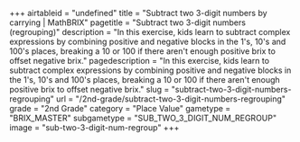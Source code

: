 +++
airtableid = "undefined"
title = "Subtract two 3-digit numbers by carrying | MathBRIX"
pagetitle = "Subtract two 3-digit numbers (regrouping)"
description = "In this exercise, kids learn to subtract complex expressions by combining positive and negative blocks in the 1's, 10's and 100's places, breaking a 10 or 100 if there aren't enough positive brix to offset negative brix."
pagedescription = "In this exercise, kids learn to subtract complex expressions by combining positive and negative blocks in the 1's, 10's and 100's places, breaking a 10 or 100 if there aren't enough positive brix to offset negative brix."
slug = "subtract-two-3-digit-numbers-regrouping"
url = "/2nd-grade/subtract-two-3-digit-numbers-regrouping"
grade = "2nd Grade"
category = "Place Value"
gametype = "BRIX_MASTER"
subgametype = "SUB_TWO_3_DIGIT_NUM_REGROUP"
image = "sub-two-3-digit-num-regroup"
+++